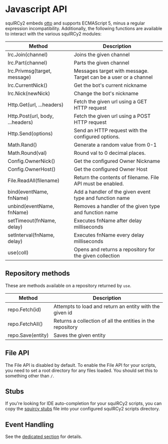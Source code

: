 Javascript API
==============

squIRCy2 embeds [otto](https://github.com/robertkrimen/otto) and supports ECMAScript 5, minus a regular expression incompatibility.
Additionally, the following functions are available to interact with the various squIRCy2 modules:

| Method | Description |
| ------ | ----------- |
| Irc.Join(channel) | Joins the given channel |
| Irc.Part(channel) | Parts the given channel |
| Irc.Privmsg(target, message) | Messages target with message. Target can be a user or a channel |
| Irc.CurrentNick() | Get the bot's current nickname |
| Irc.Nick(newNick) | Change the bot's nickname |
| Http.Get(url, ...headers) | Fetch the given url using a GET HTTP request |
| Http.Post(url, body, ...headers) | Fetch the given url using a POST HTTP request |
| Http.Send(options) | Send an HTTP request with the configured options. |
| Math.Rand() | Generate a random value from 0-1 |
| Math.Round(val) | Round val to 0 decimal places. |
| Config.OwnerNick() | Get the configured Owner Nickname |
| Config.OwnerHost() | Get the configured Owner Host |
| File.ReadAll(filename) | Return the contents of filename. File API must be enabled. |
| bind(eventName, fnName) | Add a handler of the given event type and function name |
| unbind(eventName, fnName) | Removes a handler of the given type and function name |
| setTimeout(fnName, delay) | Executes fnName after delay milliseconds |
| setInterval(fnName, delay) | Executes fnName every delay milliseconds |
| use(coll) | Opens and returns a repository for the given collection |

## Repository methods

These are methods available on a repository returned by `use`.

| Method | Description |
| ------ | ----------- |
| repo.Fetch(id) | Attempts to load and return an entity with the given id |
| repo.FetchAll() | Returns a collection of all the entities in the repository |
| repo.Save(entity) | Saves the given entity |

## File API

The File API is disabled by default. To enable the File API for your scripts, you need to set a root directory for any files loaded. You should set this to something other than `/`.

## Stubs

If you're looking for IDE auto-completion for your squIRCy2 scripts, you can copy the [squircy stubs](stubs/squircy.js) file into your configured squIRCy2 scripts directory.

## Event Handling

See the [dedicated section](event-handling.md) for details.